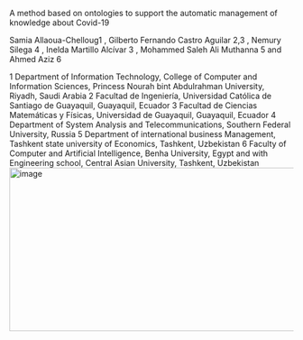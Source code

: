 A method based on ontologies to support the automatic management of knowledge about Covid-19

Samia Allaoua-Chelloug1 , Gilberto Fernando Castro Aguilar 2,3  , Nemury Silega 4  , Inelda Martillo Alcívar 3  , Mohammed Saleh Ali Muthanna 5   and Ahmed Aziz 6 

1 Department of Information Technology, College of Computer and Information Sciences, Princess Nourah bint Abdulrahman University, Riyadh, Saudi Arabia
2 Facultad de Ingeniería, Universidad Católica de Santiago de Guayaquil, Guayaquil, Ecuador 
3 Facultad de Ciencias Matemáticas y Físicas, Universidad de Guayaquil, Guayaquil, Ecuador
4 Department of System Analysis and Telecommunications, Southern Federal University, Russia
5 Department of international business Management, Tashkent state university of Economics, Tashkent, Uzbekistan
6 Faculty of Computer and Artificial Intelligence, Benha University, Egypt and with Engineering school, Central Asian University, Tashkent, Uzbekistan 
<img width="2830" height="290" alt="image" src="https://github.com/user-attachments/assets/78efa5ed-2a46-4d7a-af8b-398255affe75" />
